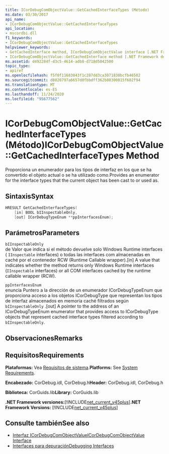 ```yaml
---
title: ICorDebugComObjectValue::GetCachedInterfaceTypes (Método)
ms.date: 03/30/2017
api_name:
- ICorDebugComObjectValue::GetCachedInterfaceTypes
api_location:
- mscordbi.dll
f1_keywords:
- ICorDebugComObjectValue::GetCachedInterfaceTypes
helpviewer_keywords:
- GetCachedInterface method, ICorDebugComObjectValue interface [.NET Framework debugging]
- ICorDebugComObjectValue::GetCachedInterface method [.NET Framework debugging]
ms.assetid: d492284f-d3c5-4614-adb8-d718d5042500
topic_type:
- apiref
ms.openlocfilehash: f5f0f11683043f1c287dd3ca3071830bcfb46502
ms.sourcegitcommit: d8020797a6657d0fbbdff362b80300815f682f94
ms.translationtype: MT
ms.contentlocale: es-ES
ms.lasthandoff: 11/24/2020
ms.locfileid: "95677562"
---
```

# <a name="icordebugcomobjectvaluegetcachedinterfacetypes-method"></a><span data-ttu-id="46f62-102">ICorDebugComObjectValue::GetCachedInterfaceTypes (Método)</span><span class="sxs-lookup"><span data-stu-id="46f62-102">ICorDebugComObjectValue::GetCachedInterfaceTypes Method</span></span>

<span data-ttu-id="46f62-103">Proporciona un enumerador para los tipos de interfaz en los que se ha convertido el objeto actual o se ha utilizado como.</span><span class="sxs-lookup"><span data-stu-id="46f62-103">Provides an enumerator for the interface types that the current object has been cast to or used as.</span></span>  
  
## <a name="syntax"></a><span data-ttu-id="46f62-104">Sintaxis</span><span class="sxs-lookup"><span data-stu-id="46f62-104">Syntax</span></span>  
  
```cpp  
HRESULT GetCachedInterfaceTypes(  
    [in] BOOL bIInspectableOnly,  
    [out] ICorDebugTypeEnum **ppInterfacesEnum);  
```  
  
## <a name="parameters"></a><span data-ttu-id="46f62-105">Parámetros</span><span class="sxs-lookup"><span data-stu-id="46f62-105">Parameters</span></span>  

 `bIInspectableOnly`  
 <span data-ttu-id="46f62-106">de Valor que indica si el método devuelve solo Windows Runtime interfaces ( `IInspectable` interfaces) o todas las interfaces com almacenadas en caché por el contenedor RCW (Runtime Callable wrapper).</span><span class="sxs-lookup"><span data-stu-id="46f62-106">[in] A value that indicates whether the method returns only Windows Runtime interfaces (`IInspectable` interfaces) or all COM interfaces cached by the runtime callable wrapper (RCW).</span></span>  
  
 `ppInterfacesEnum`  
 <span data-ttu-id="46f62-107">enuncia Puntero a la dirección de un enumerador ICorDebugTypeEnum que proporciona acceso a los objetos ICorDebugType que representan los tipos de interfaz almacenados en memoria caché filtrados según `bIInspectableOnly` .</span><span class="sxs-lookup"><span data-stu-id="46f62-107">[out] A pointer to the address of an ICorDebugTypeEnum enumerator that provides access to ICorDebugType objects that represent cached interface types filtered according to `bIInspectableOnly`.</span></span>  
  
## <a name="remarks"></a><span data-ttu-id="46f62-108">Observaciones</span><span class="sxs-lookup"><span data-stu-id="46f62-108">Remarks</span></span>  
  
## <a name="requirements"></a><span data-ttu-id="46f62-109">Requisitos</span><span class="sxs-lookup"><span data-stu-id="46f62-109">Requirements</span></span>  

 <span data-ttu-id="46f62-110">**Plataformas:** Vea [Requisitos de sistema](../../get-started/system-requirements.md).</span><span class="sxs-lookup"><span data-stu-id="46f62-110">**Platforms:** See [System Requirements](../../get-started/system-requirements.md).</span></span>  
  
 <span data-ttu-id="46f62-111">**Encabezado:** CorDebug.idl, CorDebug.h</span><span class="sxs-lookup"><span data-stu-id="46f62-111">**Header:** CorDebug.idl, CorDebug.h</span></span>  
  
 <span data-ttu-id="46f62-112">**Biblioteca:** CorGuids.lib</span><span class="sxs-lookup"><span data-stu-id="46f62-112">**Library:** CorGuids.lib</span></span>  
  
 <span data-ttu-id="46f62-113">**.NET Framework versiones:**[!INCLUDE[net_current_v45plus](../../../../includes/net-current-v45plus-md.md)]</span><span class="sxs-lookup"><span data-stu-id="46f62-113">**.NET Framework Versions:** [!INCLUDE[net_current_v45plus](../../../../includes/net-current-v45plus-md.md)]</span></span>  
  
## <a name="see-also"></a><span data-ttu-id="46f62-114">Consulte también</span><span class="sxs-lookup"><span data-stu-id="46f62-114">See also</span></span>

- [<span data-ttu-id="46f62-115">Interfaz ICorDebugComObjectValue</span><span class="sxs-lookup"><span data-stu-id="46f62-115">ICorDebugComObjectValue Interface</span></span>](icordebugcomobjectvalue-interface.md)
- [<span data-ttu-id="46f62-116">Interfaces para depuración</span><span class="sxs-lookup"><span data-stu-id="46f62-116">Debugging Interfaces</span></span>](debugging-interfaces.md)
